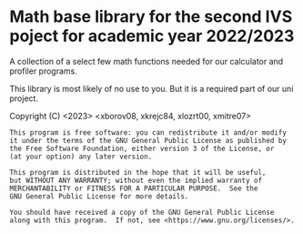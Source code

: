 Math base library for the second IVS poject for academic year 2022/2023
===

A collection of a select few math functions needed for our calculator and
profiler programs.

This library is most likely of no use to you. But it is a required part of our
uni project.

Copyright (C) <2023>  <xborov08, xkrejc84, xlozrt00, xmitre07>

    This program is free software: you can redistribute it and/or modify
    it under the terms of the GNU General Public License as published by
    the Free Software Foundation, either version 3 of the License, or
    (at your option) any later version.

    This program is distributed in the hope that it will be useful,
    but WITHOUT ANY WARRANTY; without even the implied warranty of
    MERCHANTABILITY or FITNESS FOR A PARTICULAR PURPOSE.  See the
    GNU General Public License for more details.

    You should have received a copy of the GNU General Public License
    along with this program.  If not, see <https://www.gnu.org/licenses/>.
